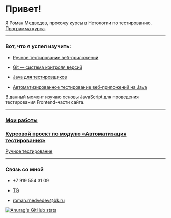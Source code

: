 # Привет!
Я Роман Медведев, прохожу курсы в Нетологии по тестированию. [Программа курса](https://netology.ru/programs/qa-middle#/lessons).
***
### Вот, что я успел изучить:

* [Ручное тестирование веб-приложений](https://drive.google.com/file/d/15Qj44OAhy159PKRVAJeruJ-D6UKCT8AB/view?usp=sharing)

* [Git — система контроля версий](https://drive.google.com/file/d/1jzpeY6Eso97nsLaQpe47vY6zTy86QCSu/view?usp=sharing)

* [Java для тестировщиков](https://drive.google.com/file/d/1LKID9Twtxnux1OMbEQjHID1WDydsTxQj/view?usp=sharing)

* [Автоматизированное
тестирование веб-приложений на
Java](https://drive.google.com/file/d/1xqUAYza1OMyUhjXYrVxTsseDBNLdYzgp/view?usp=sharing)
 
В данный момент изучаю основы JavaScript для проведения тестирования Frontend-части сайта.

***
### [Мои работы](https://github.com/RomanKZN?tab=repositories)
### [Курсовой проект по модулю «Автоматизация тестирования»](https://github.com/RomanKZN/CourseProjectOnAutomation)

[Ручное тестирование](https://drive.google.com/drive/folders/1xaykNN44KpBSrH6br3SKy6oa-Lqeoxz2?usp=sharing)

***


### Связь со мной

* +7 919 554 31 09

* [TG](https://t.me/Roman_Med)

 * <a href="mailto:roman.medvedev@bk.ru">roman.medvedev@bk.ru</a>


[![Anurag's GitHub stats](https://github-readme-stats.vercel.app/api?username=RomanKZN&show_icons=true)](https://github.com/anuraghazra/github-readme-stats)